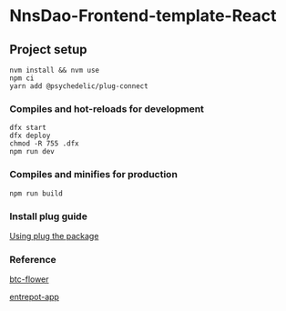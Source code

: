 # NnsDao-Frontend-template-React

## Project setup

```
nvm install && nvm use
npm ci
yarn add @psychedelic/plug-connect

```

### Compiles and hot-reloads for development

```
dfx start
dfx deploy
chmod -R 755 .dfx
npm run dev
```

### Compiles and minifies for production

```
npm run build
```

### Install plug guide

[Using plug the package](https://docs.plugwallet.ooo/getting-started/plug-button/#using-the-package)

### Reference

[btc-flower](https://github.com/FloorLamp/btc-flower)

[entrepot-app](https://github.com/Toniq-Labs/entrepot-app)
